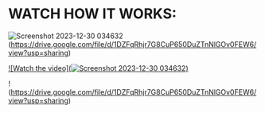 # WATCH HOW IT WORKS:

![Screenshot 2023-12-30 034632](https://github.com/RyanTolbert/ArtGenerator/assets/99290261/2880036f-a42e-44d1-ab98-a441e9401ce2)(https://drive.google.com/file/d/1DZFqRhjr7G8CuP650DuZTnNlGOv0FEW6/view?usp=sharing)

[![Watch the video](![Screenshot 2023-12-30 034632](https://github.com/RyanTolbert/ArtGenerator/assets/99290261/2880036f-a42e-44d1-ab98-a441e9401ce2))](https://drive.google.com/file/d/1DZFqRhjr7G8CuP650DuZTnNlGOv0FEW6/view?usp=sharing)

!(https://drive.google.com/file/d/1DZFqRhjr7G8CuP650DuZTnNlGOv0FEW6/view?usp=sharing)

